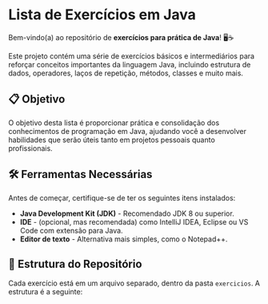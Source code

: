 # Lista de Exercícios em Java

Bem-vindo(a) ao repositório de **exercícios para prática de Java**! 🖥️☕

Este projeto contém uma série de exercícios básicos e intermediários para reforçar conceitos importantes da linguagem Java, incluindo estrutura de dados, operadores, laços de repetição, métodos, classes e muito mais.

## 📋 Objetivo

O objetivo desta lista é proporcionar prática e consolidação dos conhecimentos de programação em Java, ajudando você a desenvolver habilidades que serão úteis tanto em projetos pessoais quanto profissionais.

## 🛠️ Ferramentas Necessárias

Antes de começar, certifique-se de ter os seguintes itens instalados:
- **Java Development Kit (JDK)** - Recomendado JDK 8 ou superior.
- **IDE** - (opcional, mas recomendada) como IntelliJ IDEA, Eclipse ou VS Code com extensão para Java.
- **Editor de texto** - Alternativa mais simples, como o Notepad++.

## 📂 Estrutura do Repositório

Cada exercício está em um arquivo separado, dentro da pasta `exercicios`. A estrutura é a seguinte:

